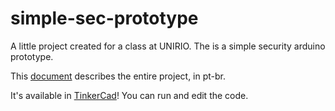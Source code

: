 # simple-sec-prototype
A little project created for a class at UNIRIO. The is a simple security arduino prototype.

This <a href="https://github.com/BrenoBaronte/simple-sec-prototype/blob/main/TARC1%20-%20Projeto%20Final%20-%20Breno%20Baronte.pdf">document</a> describes the entire project, in pt-br.

It's available in <a href="https://www.tinkercad.com/things/6CJvaDkrlrc">TinkerCad</a>! You can run and edit the code.

